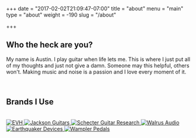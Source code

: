 +++
date = "2017-02-02T21:09:47-07:00"
title = "about"
menu = "main"
type = "about"
weight = -190
slug = "/about"


+++

## Who the heck are you?

My name is Austin. I play guitar when life lets me. This is where I just put all of my thoughts and just not give a
damn. Someone may this helpful, others won't. Making music and noise is a passion and I love every moment of it.

<br/>

## Brands I Use
<br />
<div class="logos-container">
  <a href="http://www.evhgear.com/" class="brand-logo">
    <img alt="EVH" src="/images/brands/evh.png" class="brand-logo evh">
  </a>
  <a href="https://www.jacksonguitars.com/" class="brand-logo">
    <img alt="Jackson Guitars" src="/images/brands/jackson-logo.png" class="brand-logo jackson" >
  </a>
  <a href="http://www.schecterguitars.com/" class="brand-logo">
    <img alt="Schecter Guitar Research" src="/images/brands/schecter-black-logo.png" class="brand-logo schecter">
  </a>
  <a href="http://www.walrusaudio.com/" class="brand-logo">
    <img alt="Walrus Audio" src="/images/brands/Walrus.png" class="brand-logo walrus">
  </a>
  <a href="http://www.earthquakerdevices.com/" class="brand-logo">
    <img alt="Earthquaker Devices" src="/images/brands/earthquakerdevices.png" class="brand-logo earthquaker">
  </a>
  <a href="http://www.wamplerpedals.com/" class="brand-logo">
    <img alt="Wampler Pedals" src="/images/brands/wampler.png" class="brand-logo wampler">
  </a>
</div>
